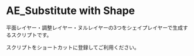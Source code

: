 # AE_Substitute with Shape
平面レイヤー・調整レイヤー・ヌルレイヤーの3つをシェイプレイヤーで生成するスクリプトです。

スクリプトをショートカットに登録してご利用ください。
